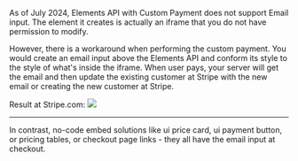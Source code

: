 As of July 2024, Elements API with Custom Payment does not support Email input. The element it creates is actually an iframe that you do not have permission to modify.

However, there is a workaround when performing the custom payment. You would create an email input above the Elements API and conform its style to the style of what's inside the iframe. When user pays, your server will get the email and then update the existing customer at Stripe with the new email or creating the new customer at Stripe.

Result at Stripe.com:
![](xwWV5qb.png)

---

In contrast, no-code embed solutions like ui price card, ui payment button, or pricing tables, or checkout page links - they all have the email input at checkout.
